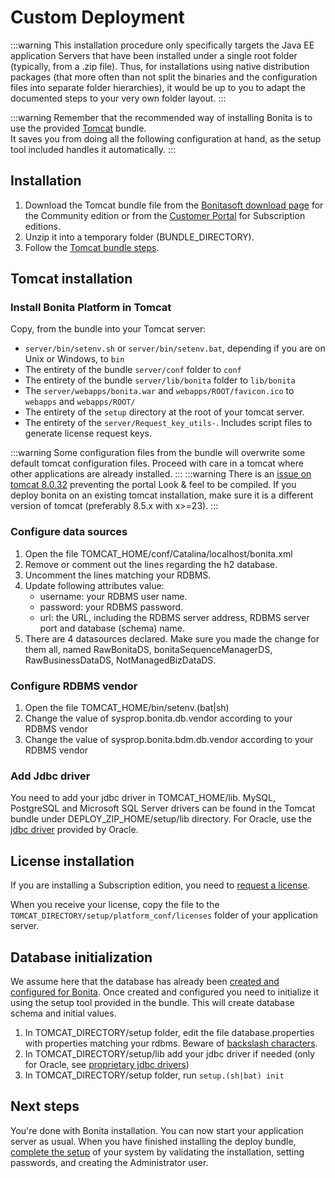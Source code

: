 # Custom Deployment

:::warning
This installation procedure only specifically targets the Java EE application Servers that have been installed under a single root folder (typically, from a .zip file).
Thus, for installations using native distribution packages (that more often than not split the binaries and the configuration files into separate folder hierarchies),
it would be up to you to adapt the documented steps to your very own folder layout.
:::

:::warning
Remember that the recommended way of installing Bonita is to use the provided [Tomcat](tomcat-bundle.md) bundle.  
It saves you from doing all the following configuration at hand, as the setup tool included handles it automatically.
:::

## Installation

1. Download the Tomcat bundle file from the [Bonitasoft download page](http://www.bonitasoft.com/downloads-v2) for the Community edition 
or from the [Customer Portal](https://customer.bonitasoft.com/download/request) for Subscription editions.
2. Unzip it into a temporary folder (BUNDLE_DIRECTORY).
3. Follow the [Tomcat bundle steps](#tomcat-installation).

<a id="tomcat-installation" />

## Tomcat installation
### Install Bonita Platform in Tomcat

Copy, from the bundle into your Tomcat server:
* `server/bin/setenv.sh` or `server/bin/setenv.bat`, depending if you are on Unix or Windows, to `bin`
* The entirety of the bundle `server/conf` folder to `conf`
* The entirety of the bundle `server/lib/bonita` folder to `lib/bonita`
* The `server/webapps/bonita.war` and `webapps/ROOT/favicon.ico` to `webapps` and `webapps/ROOT/`
* The entirety of the `setup` directory at the root of your tomcat server.
* The entirety of the `server/Request_key_utils-`. Includes script files to generate license request keys.

:::warning
Some configuration files from the bundle will overwrite some default tomcat configuration files. Proceed
with care in a tomcat where other applications are already installed.
:::
:::warning
There is an [issue on tomcat 8.0.32](https://bz.apache.org/bugzilla/show_bug.cgi?id=58999) preventing the portal Look & feel to be compiled. If you deploy bonita on an existing tomcat installation, make sure it is a different version of tomcat (preferably 8.5.x with x>=23).
:::

### Configure data sources

1. Open the file TOMCAT_HOME/conf/Catalina/localhost/bonita.xml
2. Remove or comment out the lines regarding the h2 database.
3. Uncomment the lines matching your RDBMS.
4. Update following attributes value:
    - username: your RDBMS user name.
    - password: your RDBMS password.
    - url: the URL, including the RDBMS server address, RDBMS server port and database (schema) name.
5. There are 4 datasources declared. Make sure you made the change for them all, named RawBonitaDS, bonitaSequenceManagerDS, RawBusinessDataDS, NotManagedBizDataDS.


### Configure RDBMS vendor

1. Open the file TOMCAT_HOME/bin/setenv.(bat|sh)
2. Change the value of sysprop.bonita.db.vendor according to your RDBMS vendor
3. Change the value of sysprop.bonita.bdm.db.vendor according to your RDBMS vendor

### Add Jdbc driver
You need to add your jdbc driver in TOMCAT_HOME/lib. 
MySQL, PostgreSQL and Microsoft SQL Server drivers can be found in the Tomcat bundle under DEPLOY_ZIP_HOME/setup/lib directory. For Oracle, 
use the [jdbc driver](database-configuration.md#proprietary_jdbc_drivers) provided by Oracle.


## License installation

If you are installing a Subscription edition, you need to [request a license](licenses.md). 

When you receive your license, copy the file to the `TOMCAT_DIRECTORY/setup/platform_conf/licenses` folder of your application server.

## Database initialization
We assume here that the database has already been [created and configured for Bonita](database-configuration.md#database_creation).
Once created and configured you need to initialize it using the setup tool provided in the bundle.
This will create database schema and initial values.
1. In TOMCAT_DIRECTORY/setup folder, edit the file database.properties with properties matching your rdbms. Beware of [backslash characters](BonitaBPM_platform_setup.md#backslash_support).
2. In TOMCAT_DIRECTORY/setup/lib add your jdbc driver if needed (only for Oracle, see [proprietary jdbc drivers](database-configuration.md#proprietary_jdbc_drivers))
3. In TOMCAT_DIRECTORY/setup folder, run `setup.(sh|bat) init`

## Next steps
You're done with Bonita installation. You can now start your application server as usual.
When you have finished installing the deploy bundle, [complete the setup](first-steps-after-setup.md) of your system by validating the installation, setting passwords, and creating the Administrator user.
